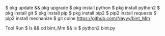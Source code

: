 
$ pkg update && pkg upgrade
$ pkg install python
$ pkg install python2
$ pkg install git
$ pkg install pip
$ pkg install pip2
$ pip2 install requests
$ pip2 install mechanize
$ git colne https://github.com/Nayyy/bint_Mm

Tool Run
$ ls && cd bint_Mm && ls
$ python2 bint.py
